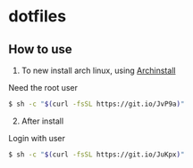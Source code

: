 # dotfiles

## How to use

1. To new install arch linux, using [Archinstall](https://archinstall.readthedocs.io/en/latest/installing/guided.html)

Need the root user

```bash
$ sh -c "$(curl -fsSL https://git.io/JvP9a)"
```

2. After install

Login with user

```bash
$ sh -c "$(curl -fsSL https://git.io/JuKpx)"
```
